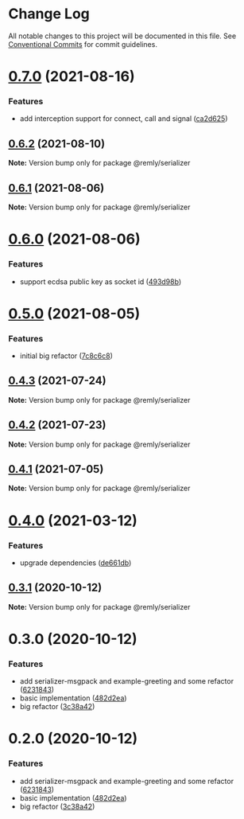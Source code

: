 # Change Log

All notable changes to this project will be documented in this file.
See [Conventional Commits](https://conventionalcommits.org) for commit guidelines.

# [0.7.0](https://github.com/mindary/remly/compare/@remly/serializer@0.6.2...@remly/serializer@0.7.0) (2021-08-16)


### Features

* add interception support for connect, call and signal ([ca2d625](https://github.com/mindary/remly/commit/ca2d625c216f18420c7d5c73ed26296ca9297974))





## [0.6.2](https://github.com/mindary/remly/compare/@remly/serializer@0.6.1...@remly/serializer@0.6.2) (2021-08-10)

**Note:** Version bump only for package @remly/serializer





## [0.6.1](https://github.com/mindary/remly/compare/@remly/serializer@0.6.0...@remly/serializer@0.6.1) (2021-08-06)

**Note:** Version bump only for package @remly/serializer





# [0.6.0](https://github.com/mindary/remly/compare/@remly/serializer@0.5.0...@remly/serializer@0.6.0) (2021-08-06)


### Features

* support ecdsa public key as socket id ([493d98b](https://github.com/mindary/remly/commit/493d98b2f924ae1c5dbf25ef5603082c3f35f928))





# [0.5.0](https://github.com/mindary/remly/compare/@remly/serializer@0.4.3...@remly/serializer@0.5.0) (2021-08-05)


### Features

* initial big refactor ([7c8c6c8](https://github.com/mindary/remly/commit/7c8c6c813f12b4d686b4f59feab4c4abc01e30e6))





## [0.4.3](https://github.com/mindary/remly/compare/@remly/serializer@0.4.2...@remly/serializer@0.4.3) (2021-07-24)

**Note:** Version bump only for package @remly/serializer





## [0.4.2](https://github.com/mindary/remly/compare/@remly/serializer@0.4.1...@remly/serializer@0.4.2) (2021-07-23)

**Note:** Version bump only for package @remly/serializer





## [0.4.1](https://github.com/mindary/remly/compare/@remly/serializer@0.4.0...@remly/serializer@0.4.1) (2021-07-05)

**Note:** Version bump only for package @remly/serializer





# [0.4.0](https://github.com/mindary/remly/compare/@remly/serializer@0.3.1...@remly/serializer@0.4.0) (2021-03-12)


### Features

* upgrade dependencies ([de661db](https://github.com/mindary/remly/commit/de661dba31d91f1de566974e2b9c1f246b4ff682))





## [0.3.1](https://github.com/taoyuan/remly/compare/@remly/serializer@0.3.0...@remly/serializer@0.3.1) (2020-10-12)

**Note:** Version bump only for package @remly/serializer





# 0.3.0 (2020-10-12)


### Features

* add serializer-msgpack and example-greeting and some refactor ([6231843](https://github.com/taoyuan/remly/commit/6231843191b7b302cf59b3c3f5fe2047aeb903b9))
* basic implementation ([482d2ea](https://github.com/taoyuan/remly/commit/482d2ea89b1c54756f70f6cbcac3fd6a8d79993e))
* big refactor ([3c38a42](https://github.com/taoyuan/remly/commit/3c38a422313734d5cf762405995d33a6d363640c))





# 0.2.0 (2020-10-12)


### Features

* add serializer-msgpack and example-greeting and some refactor ([6231843](https://github.com/taoyuan/remly/commit/6231843191b7b302cf59b3c3f5fe2047aeb903b9))
* basic implementation ([482d2ea](https://github.com/taoyuan/remly/commit/482d2ea89b1c54756f70f6cbcac3fd6a8d79993e))
* big refactor ([3c38a42](https://github.com/taoyuan/remly/commit/3c38a422313734d5cf762405995d33a6d363640c))
